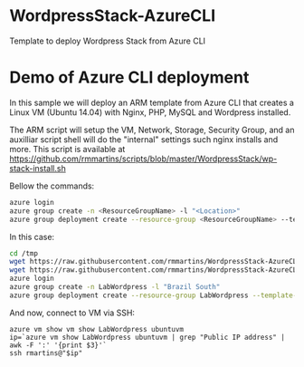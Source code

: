 
# WordpressStack-AzureCLI
Template to deploy Wordpress Stack from Azure CLI

# Demo of Azure CLI deployment

In this sample we will deploy an ARM template from Azure CLI that creates a Linux VM (Ubuntu 14.04) with Nginx, PHP, MySQL and Wordpress installed.

The ARM script will setup the VM, Network, Storage, Security Group, and an auxilliar script shell will do the "internal" settings such nginx installs and more. This script is available at https://github.com/rmmartins/scripts/blob/master/WordpressStack/wp-stack-install.sh

Bellow the commands:
```sh
azure login
azure group create -n <ResourceGroupName> -l "<Location>"
azure group deployment create --resource-group <ResourceGroupName> --template-file "<template.json path>" --parameters-file "<parameters.json path>"
```
In this case:
```sh
cd /tmp
wget https://raw.githubusercontent.com/rmmartins/WordpressStack-AzureCLI/master/template.json
wget https://raw.githubusercontent.com/rmmartins/WordpressStack-AzureCLI/master/parameters.json
azure login
azure group create -n LabWordpress -l "Brazil South"
azure group deployment create --resource-group LabWordpress --template-file "template.json" --parameters-file "parameters.json"
```

And now, connect to VM via SSH:

```
azure vm show vm show LabWordpress ubuntuvm
ip=`azure vm show LabWordpress ubuntuvm | grep "Public IP address" | awk -F ':' '{print $3}'`
ssh rmartins@"$ip"
```


